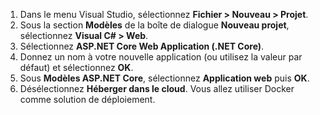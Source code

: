 1. Dans le menu Visual Studio, sélectionnez **Fichier > Nouveau > Projet**.
2. Sous la section **Modèles** de la boîte de dialogue **Nouveau projet**, sélectionnez **Visual C# > Web**.
3. Sélectionnez **ASP.NET Core Web Application (.NET Core)**.
4. Donnez un nom à votre nouvelle application (ou utilisez la valeur par défaut) et sélectionnez **OK**.
5. Sous **Modèles ASP.NET Core**, sélectionnez **Application web** puis **OK**.
6. Désélectionnez **Héberger dans le cloud**. Vous allez utiliser Docker comme solution de déploiement.

